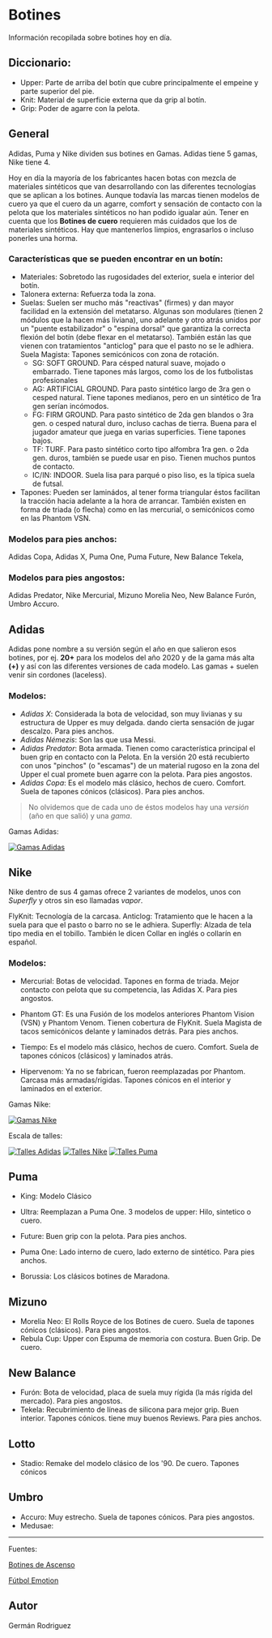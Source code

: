 # Botines
Información recopilada sobre botines hoy en día.

## Diccionario:
- Upper: Parte de arriba del botín que cubre principalmente el empeine y parte superior del pie.
- Knit: Material de superficie externa que da grip al botín.
- Grip: Poder de agarre con la pelota.

## General
Adidas, Puma y Nike dividen sus botines en Gamas. Adidas tiene 5 gamas, Nike tiene 4.

Hoy en día la mayoría de los fabricantes hacen botas con mezcla de materiales sintéticos que van desarrollando con las diferentes tecnologías que se aplican a los botines.
Aunque todavía las marcas tienen modelos de cuero ya que el cuero da un agarre, comfort y sensación de contacto con la pelota que los materiales sintéticos no han podido igualar aún. Tener en cuenta que los **__Botines de cuero__** requieren más cuidados que los de materiales sintéticos. Hay que mantenerlos limpios, engrasarlos o incluso ponerles una horma.

### Características que se pueden encontrar en un botín:
- Materiales: Sobretodo las rugosidades del exterior, suela e interior del botín.
- Talonera externa: Refuerza toda la zona.
- Suelas: Suelen ser mucho más "reactivas" (firmes) y dan mayor facilidad en la extensión del metatarso. Algunas son modulares (tienen 2 módulos que la hacen más liviana), uno adelante y otro atrás unidos por un "puente estabilizador" o "espina dorsal" que garantiza la correcta flexión del botín (debe flexar en el metatarso). También están las que vienen con tratamientos "anticlog" para que el pasto no se le adhiera.
Suela Magista: Tapones semicónicos con zona de rotación.
  + SG: SOFT GROUND. Para césped natural suave, mojado o embarrado. Tiene tapones más largos, como los de los futbolistas profesionales
  + AG: ARTIFICIAL GROUND. Para pasto sintético largo de 3ra gen o cesped natural. Tiene tapones medianos, pero en un sintético de 1ra gen serían incómodos.
  + FG: FIRM GROUND. Para pasto sintético de 2da gen blandos o 3ra gen. o cesped natural duro, incluso cachas de tierra. Buena para el jugador amateur que juega en varias superficies. Tiene tapones bajos.
  + TF: TURF. Para pasto sintético corto tipo alfombra 1ra gen. o 2da gen. duros, también se puede usar en piso. Tienen muchos puntos de contacto.
  + IC/IN: INDOOR. Suela  lisa para parqué o piso liso, es la típica suela de futsal.
- Tapones: Pueden ser laminádos, al tener forma triangular éstos facilitan la tracción hacia adelante a la hora de arrancar. También existen en forma de triada (o flecha) como en las mercurial, o semicónicos como en las Phantom VSN.

### Modelos para pies anchos:
Adidas Copa, Adidas X, Puma One, Puma Future, New Balance Tekela, 

### Modelos para pies angostos:
Adidas Predator, Nike Mercurial, Mizuno Morelia Neo, New Balance Furón, Umbro Accuro.

## Adidas
Adidas pone nombre a su versión según el año en que salieron esos botines, por ej. **20+** para los modelos del año 2020 y de la gama más alta **(+)** y así con las diferentes versiones de cada modelo.
Las gamas + suelen venir sin cordones (laceless).


### Modelos:
- _Adidas X_: Considerada la bota de velocidad, son muy livianas y su estructura de Upper es muy delgada. dando cierta sensación de jugar descalzo. Para pies anchos.
- _Adidas Némezis_: Son las que usa Messi.
- _Adidas Predator_: Bota armada. Tienen como característica principal el buen grip en contacto con la Pelota. En la versión 20 está recubierto con unos "pinchos" (o "escamas") de un material rugoso en la zona del Upper el cual promete buen agarre con la pelota. Para pies angostos.
- _Adidas Copa_: Es el modelo más clásico, hechos de cuero. Comfort. Suela de tapones cónicos (clásicos). Para pies anchos.

> No olvidemos que de cada uno de éstos modelos hay una _versión_ (año en que salió) y una _gama_.

Gamas Adidas:

[![Gamas Adidas](/imagenes/gamas_Adidas.png)](/imagenes/gamas_Adidas.png)

## Nike
Nike dentro de sus 4 gamas ofrece 2 variantes de modelos, unos con _Superfly_ y otros sin eso llamadas _vapor_.

FlyKnit: Tecnología de la carcasa.
Anticlog: Tratamiento que le hacen a la suela para que el pasto o barro no se le adhiera. 
Superfly: Alzada de tela tipo media en el tobillo. También le dicen Collar en inglés o collarín en español.

### Modelos:
+ Mercurial: Botas de velocidad. Tapones en forma de triada. Mejor contacto con pelota que su competencia, las Adidas X. Para pies angostos.
+ Phantom GT: Es una Fusión de los modelos anteriores Phantom Vision (VSN) y Phantom Venom. Tienen cobertura de FlyKnit. Suela Magista de tacos semicónicos delante y laminados detrás. Para pies anchos.
+ Tiempo: Es el modelo más clásico, hechos de cuero. Comfort. Suela de tapones cónicos (clásicos) y laminados atrás.

+ Hipervenom: Ya no se fabrican, fueron reemplazadas por Phantom. Carcasa más armadas/rígidas. Tapones cónicos en el interior y laminados en el exterior.

Gamas Nike:

[![Gamas Nike](/imagenes/gamas_Nike.png)](/imagenes/gamas_Nike.png)

Escala de talles:

[![Talles Adidas](/imagenes/talles_Adidas.png)](/imagenes/talles_Adidas.png) [![Talles Nike](/imagenes/talles_Nike.png)](/imagenes/talles_Nike.png) [![Talles Puma](/imagenes/talles_Puma.png)](/imagenes/talles_Puma.png)

## Puma
+ King: Modelo Clásico
+ Ultra: Reemplazan a Puma One. 3 modelos de upper: Hilo, sintetico o cuero.
+ Future: Buen grip con la pelota. Para pies anchos.
+ Puma One: Lado interno de cuero, lado externo de sintético. Para pies anchos.

+ Borussia: Los clásicos botines de Maradona.

## Mizuno
+ Morelia Neo: El Rolls Royce de los Botines de cuero. Suela de tapones cónicos (clásicos). Para pies angostos.
+ Rebula Cup: Upper con Espuma de memoria con costura. Buen Grip. De cuero.

## New Balance
+ Furón: Bota de velocidad, placa de suela muy rígida (la más rígida del mercado). Para pies angostos.
+ Tekela: Recubrimiento de líneas de silicona para mejor grip. Buen interior. Tapones cónicos. tiene muy buenos Reviews. Para pies anchos.

## Lotto
+ Stadio: Remake del modelo clásico de los '90. De cuero. Tapones cónicos

## Umbro
+ Accuro: Muy estrecho. Suela de tapones cónicos. Para pies angostos.
+ Medusae:



---

Fuentes:

[Botines de Ascenso](https://www.instagram.com/botinesdeascenso/?hl=es-la)

[Fútbol Emotion](https://youtube.com/c/futbolemotion)


## Autor
Germán Rodriguez
